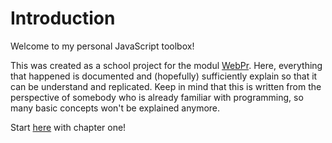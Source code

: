 # Introduction

Welcome to my personal JavaScript toolbox!  

This was created as a school project for the modul [WebPr](https://www.fhnw.ch/de/studium/module/9568617?show_language=en). Here, everything that happened is documented and (hopefully) sufficiently explain so that it can be understand and replicated. Keep in mind that this is written from the perspective of somebody who is already familiar with programming, so many basic concepts won't be explained anymore.

Start [here](./1_functions.md) with chapter one!